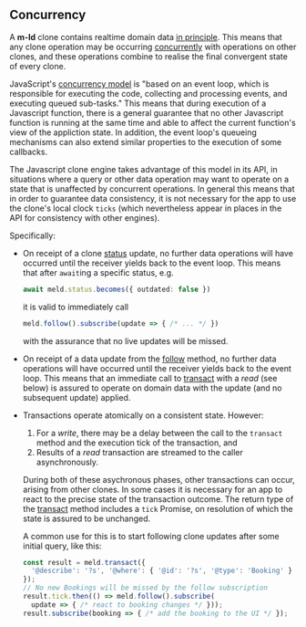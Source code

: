 ## Concurrency
A **m-ld** clone contains realtime domain data
[in&nbsp;principle](https://m-ld.org/doc/#realtime). This means that any clone
operation may be occurring [concurrently](https://m-ld.org/doc/#concurrency)
with operations on other clones, and these operations combine to realise the
final convergent state of every clone.

JavaScript's
[concurrency&nbsp;model](https://developer.mozilla.org/en-US/docs/Web/JavaScript/EventLoop)
is "based on an event loop, which is responsible for executing the code,
collecting and processing events, and executing queued sub-tasks." This means
that during execution of a Javascript function, there is a general guarantee
that no other Javascript function is running at the same time and able to affect
the current function's view of the appliction state. In addition, the event
loop's queueing mechanisms can also extend similar properties to the execution
of some callbacks.

The Javascript clone engine takes advantage of this model in its API, in
situations where a query or other data operation may want to operate on a state
that is unaffected by concurrent operations. In general this means that in order
to guarantee data consistency, it is not necessary for the app to use the
clone's local clock `ticks` (which nevertheless appear in places in the API for
consistency with other engines).

Specifically:
- On receipt of a clone [status](/classes/meldapi.html#status) update, no
  further data operations will have occurred until the receiver yields back to
  the event loop. This means that after `await`ing a specific status, e.g.
  ```typescript
  await meld.status.becomes({ outdated: false })
  ```
  it is valid to immediately call
  ```typescript
  meld.follow().subscribe(update => { /* ... */ })
  ```
  with the assurance that no live updates will be missed.
- On receipt of a data update from the [follow](/classes/meldapi.html#follow)
  method, no further data operations will have occurred until the receiver
  yields back to the event loop. This means that an immediate call to
  [transact](/classes/meldapi.html#transact) with a *read* (see below) is
  assured to operate on domain data with the update (and no subsequent update)
  applied.
- Transactions operate atomically on a consistent state. However:
  1. For a *write*, there may be a delay between the call to the `transact`
     method and the execution tick of the transaction, and
  1. Results of a *read* transaction are streamed to the caller asynchronously.
  
  During both of these asychronous phases, other transactions can occur, arising
  from other clones. In some cases it is necessary for an app to react to the
  precise state of the transaction outcome. The return type of the
  [transact](/classes/meldapi.html#transact) method includes a `tick` Promise,
  on resolution of which the state is assured to be unchanged.

  A common use for this is to start following clone updates after some initial
  query, like this:
  ```typescript
  const result = meld.transact({
    '@describe': '?s', '@where': { '@id': '?s', '@type': 'Booking' }
  });
  // No new Bookings will be missed by the follow subscription
  result.tick.then(() => meld.follow().subscribe(
    update => { /* react to booking changes */ }));
  result.subscribe(booking => { /* add the booking to the UI */ });
  ```